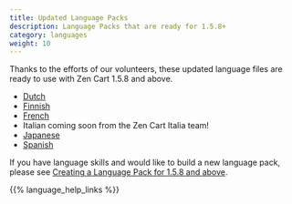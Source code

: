 ```yaml
---
title: Updated Language Packs 
description: Language Packs that are ready for 1.5.8+
category: languages
weight: 10
---
```


Thanks to the efforts of our volunteers, these updated language files are ready to use with Zen Cart 1.5.8 and above.

- [Dutch](https://www.zen-cart.com/downloads.php?do=file&id=2376)
- [Finnish](https://www.zen-cart.com/downloads.php?do=file&id=242)
- [French](https://www.zen-cart.com/downloads.php?do=file&id=2391)
- Italian coming soon from the Zen Cart Italia team!
- [Japanese](https://www.zen-cart.com/downloads.php?do=file&id=2359)
- [Spanish](https://github.com/torvista/Zen_Cart-Spanish_Language_Pack) 

If you have language skills and would like to build a new language pack, please see [Creating a Language Pack for 1.5.8 and above](/dev/languages/creating_a_language_pack/).

{{% language_help_links %}}

